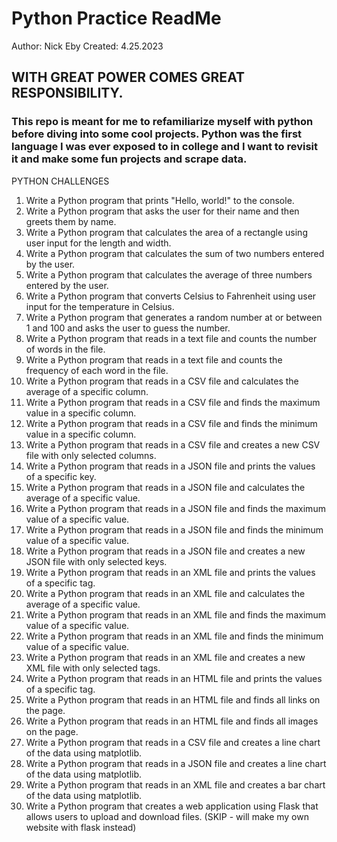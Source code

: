 # Python Practice ReadMe
Author: Nick Eby
Created: 4.25.2023

## WITH GREAT POWER COMES GREAT RESPONSIBILITY.

### This repo is meant for me to refamiliarize myself with python before diving into some cool projects. Python was the first language I was ever exposed to in college and I want to revisit it and make some fun projects and scrape data.

PYTHON CHALLENGES
1. Write a Python program that prints "Hello, world!" to the console.
2. Write a Python program that asks the user for their name and then greets them by name.
3. Write a Python program that calculates the area of a rectangle using user input for the length and width.
4. Write a Python program that calculates the sum of two numbers entered by the user.
5. Write a Python program that calculates the average of three numbers entered by the user.
6. Write a Python program that converts Celsius to Fahrenheit using user input for the temperature in Celsius.
7. Write a Python program that generates a random number at or between 1 and 100 and asks the user to guess the number.
8. Write a Python program that reads in a text file and counts the number of words in the file.
9. Write a Python program that reads in a text file and counts the frequency of each word in the file.
10. Write a Python program that reads in a CSV file and calculates the average of a specific column.
11. Write a Python program that reads in a CSV file and finds the maximum value in a specific column.
12. Write a Python program that reads in a CSV file and finds the minimum value in a specific column.
13. Write a Python program that reads in a CSV file and creates a new CSV file with only selected columns.
14. Write a Python program that reads in a JSON file and prints the values of a specific key.
15. Write a Python program that reads in a JSON file and calculates the average of a specific value.
16. Write a Python program that reads in a JSON file and finds the maximum value of a specific value.
17. Write a Python program that reads in a JSON file and finds the minimum value of a specific value.
18. Write a Python program that reads in a JSON file and creates a new JSON file with only selected keys.
19. Write a Python program that reads in an XML file and prints the values of a specific tag.
20. Write a Python program that reads in an XML file and calculates the average of a specific value.
21. Write a Python program that reads in an XML file and finds the maximum value of a specific value.
22. Write a Python program that reads in an XML file and finds the minimum value of a specific value.
23. Write a Python program that reads in an XML file and creates a new XML file with only selected tags.
24. Write a Python program that reads in an HTML file and prints the values of a specific tag.
25. Write a Python program that reads in an HTML file and finds all links on the page.
26. Write a Python program that reads in an HTML file and finds all images on the page.
27. Write a Python program that reads in a CSV file and creates a line chart of the data using matplotlib.
28. Write a Python program that reads in a JSON file and creates a line chart of the data using matplotlib.
29. Write a Python program that reads in an XML file and creates a bar chart of the data using matplotlib.
30. Write a Python program that creates a web application using Flask that allows users to upload and download files. (SKIP - will make my own website with flask instead)
